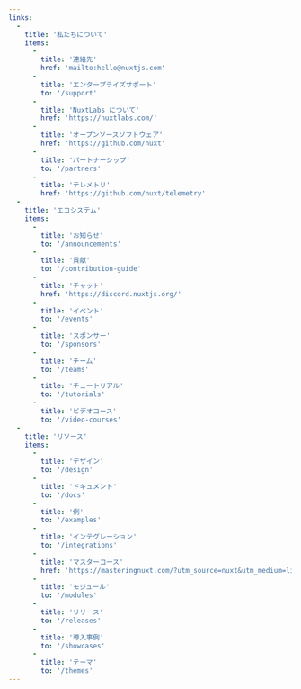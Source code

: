 ```yaml
---
links:
  -
    title: '私たちについて'
    items:
      -
        title: '連絡先'
        href: 'mailto:hello@nuxtjs.com'
      -
        title: 'エンタープライズサポート'
        to: '/support'
      -
        title: 'NuxtLabs について'
        href: 'https://nuxtlabs.com/'
      -
        title: 'オープンソースソフトウェア'
        href: 'https://github.com/nuxt'
      -
        title: 'パートナーシップ'
        to: '/partners'
      -
        title: 'テレメトリ'
        href: 'https://github.com/nuxt/telemetry'
  -
    title: 'エコシステム'
    items:
      -
        title: 'お知らせ'
        to: '/announcements'
      -
        title: '貢献'
        to: '/contribution-guide'
      -
        title: 'チャット'
        href: 'https://discord.nuxtjs.org/'
      -
        title: 'イベント'
        to: '/events'
      -
        title: 'スポンサー'
        to: '/sponsors'
      -
        title: 'チーム'
        to: '/teams'
      -
        title: 'チュートリアル'
        to: '/tutorials'
      -
        title: 'ビデオコース'
        to: '/video-courses'
  -
    title: 'リソース'
    items:
      -
        title: 'デザイン'
        to: '/design'
      -
        title: 'ドキュメント'
        to: '/docs'
      -
        title: '例'
        to: '/examples'
      -
        title: 'インテグレーション'
        to: '/integrations'
      -
        title: 'マスターコース'
        href: 'https://masteringnuxt.com/?utm_source=nuxt&utm_medium=link&utm_campaign=nsite'
      -
        title: 'モジュール'
        to: '/modules'
      -
        title: 'リリース'
        to: '/releases'
      -
        title: '導入事例'
        to: '/showcases'
      -
        title: 'テーマ'
        to: '/themes'
---
```

